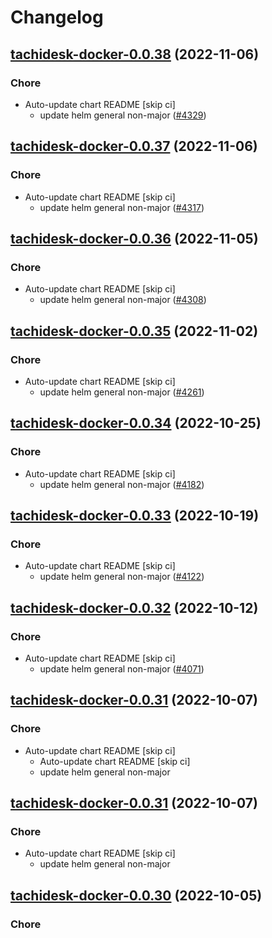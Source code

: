 # Changelog



## [tachidesk-docker-0.0.38](https://github.com/truecharts/charts/compare/tachidesk-docker-0.0.37...tachidesk-docker-0.0.38) (2022-11-06)

### Chore

- Auto-update chart README [skip ci]
  - update helm general non-major ([#4329](https://github.com/truecharts/charts/issues/4329))




## [tachidesk-docker-0.0.37](https://github.com/truecharts/charts/compare/tachidesk-docker-0.0.36...tachidesk-docker-0.0.37) (2022-11-06)

### Chore

- Auto-update chart README [skip ci]
  - update helm general non-major ([#4317](https://github.com/truecharts/charts/issues/4317))




## [tachidesk-docker-0.0.36](https://github.com/truecharts/charts/compare/tachidesk-docker-0.0.35...tachidesk-docker-0.0.36) (2022-11-05)

### Chore

- Auto-update chart README [skip ci]
  - update helm general non-major ([#4308](https://github.com/truecharts/charts/issues/4308))




## [tachidesk-docker-0.0.35](https://github.com/truecharts/charts/compare/tachidesk-docker-0.0.34...tachidesk-docker-0.0.35) (2022-11-02)

### Chore

- Auto-update chart README [skip ci]
  - update helm general non-major ([#4261](https://github.com/truecharts/charts/issues/4261))




## [tachidesk-docker-0.0.34](https://github.com/truecharts/charts/compare/tachidesk-docker-0.0.33...tachidesk-docker-0.0.34) (2022-10-25)

### Chore

- Auto-update chart README [skip ci]
  - update helm general non-major ([#4182](https://github.com/truecharts/charts/issues/4182))




## [tachidesk-docker-0.0.33](https://github.com/truecharts/charts/compare/tachidesk-docker-0.0.32...tachidesk-docker-0.0.33) (2022-10-19)

### Chore

- Auto-update chart README [skip ci]
  - update helm general non-major ([#4122](https://github.com/truecharts/charts/issues/4122))




## [tachidesk-docker-0.0.32](https://github.com/truecharts/charts/compare/tachidesk-docker-0.0.31...tachidesk-docker-0.0.32) (2022-10-12)

### Chore

- Auto-update chart README [skip ci]
  - update helm general non-major ([#4071](https://github.com/truecharts/charts/issues/4071))




## [tachidesk-docker-0.0.31](https://github.com/truecharts/charts/compare/tachidesk-docker-0.0.30...tachidesk-docker-0.0.31) (2022-10-07)

### Chore

- Auto-update chart README [skip ci]
  - Auto-update chart README [skip ci]
  - update helm general non-major




## [tachidesk-docker-0.0.31](https://github.com/truecharts/charts/compare/tachidesk-docker-0.0.30...tachidesk-docker-0.0.31) (2022-10-07)

### Chore

- Auto-update chart README [skip ci]
  - update helm general non-major




## [tachidesk-docker-0.0.30](https://github.com/truecharts/charts/compare/tachidesk-docker-0.0.29...tachidesk-docker-0.0.30) (2022-10-05)

### Chore

